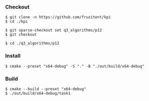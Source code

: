 ### Checkout
```shell
$ git clone -n https://github.com/fruzitent/kpi
$ cd ./kpi

$ git sparse-checkout set q3_algorithms/p12
$ git checkout

$ cd ./q3_algorithms/p12
```

### Install
```shell
$ cmake --preset "x64-debug" -S "." -B "./out/build/x64-debug"
```

### Build
```shell
$ cmake --build --preset "x64-debug"
$ ./out/build/x64-debug/task1
```
